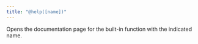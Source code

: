 ```yaml
---
title: "@help([name])"
---
```


Opens the documentation page for the built-in function with the indicated name.
